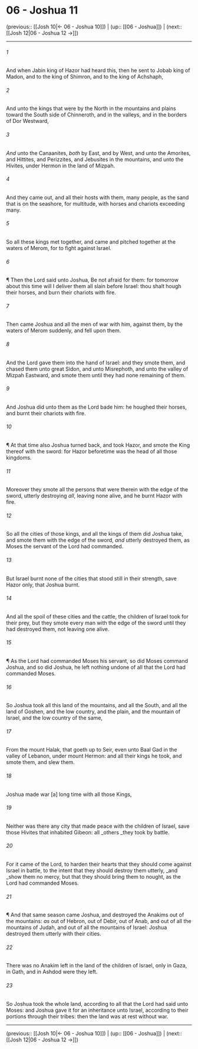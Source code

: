 # 06 - Joshua 11

(previous:: [[Josh 10|← 06 - Joshua 10]]) | (up:: [[06 - Joshua]]) | (next:: [[Josh 12|06 - Joshua 12 →]])

***


###### 1 
And when Jabin king of Hazor had heard this, then he sent to Jobab king of Madon, and to the king of Shimron, and to the king of Achshaph, 

###### 2 
And unto the kings that were by the North in the mountains and plains toward the South side of Chinneroth, and in the valleys, and in the borders of Dor Westward, 

###### 3 
_And_ unto the Canaanites, _both_ by East, and by West, and unto the Amorites, and Hittites, and Perizzites, and Jebusites in the mountains, and unto the Hivites, under Hermon in the land of Mizpah. 

###### 4 
And they came out, and all their hosts with them, many people, as the sand that is on the seashore, for multitude, with horses and chariots exceeding many. 

###### 5 
So all these kings met together, and came and pitched together at the waters of Merom, for to fight against Israel. 

###### 6 
¶ Then the Lord said unto Joshua, Be not afraid for them: for tomorrow about this time will I deliver them all slain before Israel: thou shalt hough their horses, and burn their chariots with fire. 

###### 7 
Then came Joshua and all the men of war with him, against them, by the waters of Merom suddenly, and fell upon them. 

###### 8 
And the Lord gave them into the hand of Israel: and they smote them, and chased them unto great Sidon, and unto Misrephoth, and unto the valley of Mizpah Eastward, and smote them until they had none remaining of them. 

###### 9 
And Joshua did unto them as the Lord bade him: he houghed their horses, and burnt their chariots with fire. 

###### 10 
¶ At that time also Joshua turned back, and took Hazor, and smote the King thereof with the sword: for Hazor beforetime was the head of all those kingdoms. 

###### 11 
Moreover they smote all the persons that were therein with the edge of the sword, utterly destroying _all_, leaving none alive, and he burnt Hazor with fire. 

###### 12 
So all the cities of those kings, and all the kings of them did Joshua take, and smote them with the edge of the sword, _and_ utterly destroyed them, as Moses the servant of the Lord had commanded. 

###### 13 
But Israel burnt none of the cities that stood still in their strength, save Hazor only, that Joshua burnt. 

###### 14 
And all the spoil of these cities and the cattle, the children of Israel took for their prey, but they smote every man with the edge of the sword until they had destroyed them, not leaving one alive. 

###### 15 
¶ As the Lord had commanded Moses his servant, so did Moses command Joshua, and so did Joshua, he left nothing undone of all that the Lord had commanded Moses. 

###### 16 
So Joshua took all this land of the mountains, and all the South, and all the land of Goshen, and the low country, and the plain, and the mountain of Israel, and the low country of the same, 

###### 17 
From the mount Halak, that goeth up to Seir, even unto Baal Gad in the valley of Lebanon, under mount Hermon: and all their kings he took, and smote them, and slew them. 

###### 18 
Joshua made war [a] long time with all those Kings, 

###### 19 
Neither was there any city that made peace with the children of Israel, save those Hivites that inhabited Gibeon: all _others _they took by battle. 

###### 20 
For it came of the Lord, to harden their hearts that they should come against Israel in battle, to the intent that they should destroy them utterly, _and _show them no mercy, but that they should bring them to nought, as the Lord had commanded Moses. 

###### 21 
¶ And that same season came Joshua, and destroyed the Anakims out of the mountains: _as_ out of Hebron, out of Debir, out of Anab, and out of all the mountains of Judah, and out of all the mountains of Israel: Joshua destroyed them utterly with their cities. 

###### 22 
There was no Anakim left in the land of the children of Israel, only in Gaza, in Gath, and in Ashdod were they left. 

###### 23 
So Joshua took the whole land, according to all that the Lord had said unto Moses: and Joshua gave it for an inheritance unto Israel, according to their portions through their tribes: then the land was at rest without war.

***

(previous:: [[Josh 10|← 06 - Joshua 10]]) | (up:: [[06 - Joshua]]) | (next:: [[Josh 12|06 - Joshua 12 →]])

